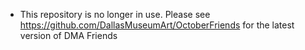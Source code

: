 * This repository is no longer in use.  Please see https://github.com/DallasMuseumArt/OctoberFriends for the latest version of DMA Friends

